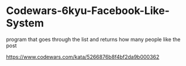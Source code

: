 # Codewars-6kyu-Facebook-Like-System

program that goes through the list and returns how many people like the post


https://www.codewars.com/kata/5266876b8f4bf2da9b000362
   
 
